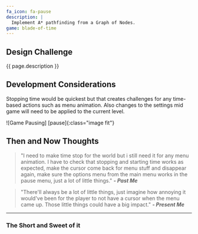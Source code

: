 ```yaml
---
fa_icon: fa-pause
description: |
  Implement A* pathfinding from a Graph of Nodes. 
game: blade-of-time
---
```


## Design Challenge

{{ page.description }}

## Development Considerations

Stopping time would be quickest but that creates challenges for any time-based actions such as menu animation. Also changes to the settings mid game will need to be applied to the current level. 

![Game Pausing] [pause]{:class="image fit"}

<!--excerpt_end-->

## Then and Now Thoughts

> "I need to make time stop for the world but i still need it for any menu animation. I have to check that stopping and starting time works as expected, make the cursor come back for menu stuff and disappear again, make sure the options menu from the main menu works in the pause menu, just a lot of little things." 
**_- Past Me_**

> "There'll always be a lot of little things, just imagine how annoying it would've been for the player to not have a cursor when the menu came up. Those little things could have a big impact."
**_- Present Me_**

---

### The Short and Sweet of it


[Sebastian Lague's A* Video]: https://youtu.be/-L-WgKMFuhE

[A* Description]: https://www.geeksforgeeks.org/a-search-algorithm/

[Tilemap to Nodes]: https://pastebin.com/U2LastXy